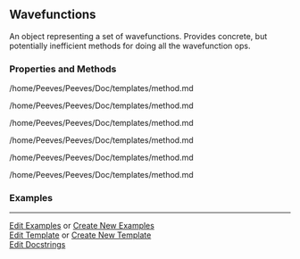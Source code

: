 ## <a id="Psience.Wavefun.Wavefunctions.Wavefunctions">Wavefunctions</a>
An object representing a set of wavefunctions.
Provides concrete, but potentially inefficient methods for doing all the wavefunction ops.

### Properties and Methods
/home/Peeves/Peeves/Doc/templates/method.md

/home/Peeves/Peeves/Doc/templates/method.md

/home/Peeves/Peeves/Doc/templates/method.md

/home/Peeves/Peeves/Doc/templates/method.md

/home/Peeves/Peeves/Doc/templates/method.md

/home/Peeves/Peeves/Doc/templates/method.md

### Examples


___

[Edit Examples](https://github.com/McCoyGroup/Psience/edit/edit/ci/examples/ci/docs/Psience/Wavefun/Wavefunctions/Wavefunctions.md) or 
[Create New Examples](https://github.com/McCoyGroup/Psience/new/edit/?filename=ci/examples/ci/docs/Psience/Wavefun/Wavefunctions/Wavefunctions.md) <br/>
[Edit Template](https://github.com/McCoyGroup/Psience/edit/edit/ci/docs/ci/docs/Psience/Wavefun/Wavefunctions/Wavefunctions.md) or 
[Create New Template](https://github.com/McCoyGroup/Psience/new/edit/?filename=ci/docs/templates/ci/docs/Psience/Wavefun/Wavefunctions/Wavefunctions.md) <br/>
[Edit Docstrings](https://github.com/McCoyGroup/Psience/edit/edit/Psience/Wavefun/Wavefunctions.py?message=Update%20Docs)